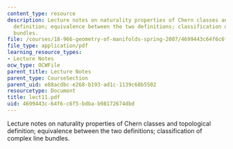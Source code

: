 ```yaml
---
content_type: resource
description: Lecture notes on naturality properties of Chern classes and topological
  definition; equivalence between the two definitions; classification of complex line
  bundles.
file: /courses/18-966-geometry-of-manifolds-spring-2007/4699443c64f6c6f5bdbab98172674dbd_lect11.pdf
file_type: application/pdf
learning_resource_types:
- Lecture Notes
ocw_type: OCWFile
parent_title: Lecture Notes
parent_type: CourseSection
parent_uid: e88acdbc-e268-b193-ad1c-1139c68b5502
resourcetype: Document
title: lect11.pdf
uid: 4699443c-64f6-c6f5-bdba-b98172674dbd
---
```

Lecture notes on naturality properties of Chern classes and topological definition; equivalence between the two definitions; classification of complex line bundles.

